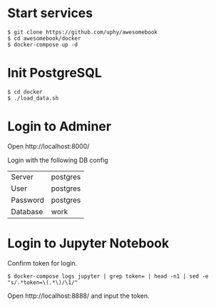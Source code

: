 # Start services

```console
$ git clone https://github.com/uphy/awesomebook
$ cd awesomebook/docker
$ docker-compose up -d
```

# Init PostgreSQL

```console
$ cd docker
$ ./load_data.sh
```

# Login to Adminer

Open http://localhost:8000/

Login with the following DB config

|||
|--------|--------------|
| Server | postgres |
| User | postgres |
| Password | postgres |
| Database | work |

# Login to Jupyter Notebook

Confirm token for login.

```console
$ docker-compose logs jupyter | grep token= | head -n1 | sed -e "s/.*token=\(.*\)/\1/"
```

Open http://localhost:8888/ and input the token.